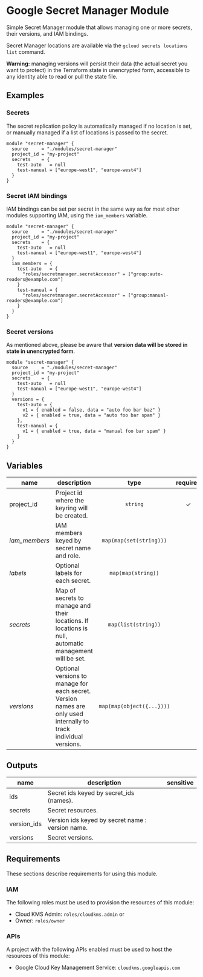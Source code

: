 # Google Secret Manager Module

Simple Secret Manager module that allows managing one or more secrets, their versions, and IAM bindings.

Secret Manager locations are available via the `gcloud secrets locations list` command.

**Warning:** managing versions will persist their data (the actual secret you want to protect) in the Terraform state in unencrypted form, accessible to any identity able to read or pull the state file.

## Examples

### Secrets

The secret replication policy is automatically managed if no location is set, or manually managed if a list of locations is passed to the secret.

```hcl
module "secret-manager" {
  source     = "./modules/secret-manager"
  project_id = "my-project"
  secrets    = {
    test-auto   = null
    test-manual = ["europe-west1", "europe-west4"]
  }
}
```

### Secret IAM bindings

IAM bindings can be set per secret in the same way as for most other modules supporting IAM, using the `iam_members` variable.

```hcl
module "secret-manager" {
  source     = "./modules/secret-manager"
  project_id = "my-project"
  secrets    = {
    test-auto   = null
    test-manual = ["europe-west1", "europe-west4"]
  }
  iam_members = {
    test-auto   = {
      "roles/secretmanager.secretAccessor" = ["group:auto-readers@example.com"]
    }
    test-manual = {
      "roles/secretmanager.secretAccessor" = ["group:manual-readers@example.com"]
    }
  }
}
```

### Secret versions

As mentioned above, please be aware that **version data will be stored in state in unencrypted form**.

```hcl
module "secret-manager" {
  source     = "./modules/secret-manager"
  project_id = "my-project"
  secrets    = {
    test-auto   = null
    test-manual = ["europe-west1", "europe-west4"]
  }
  versions = {
    test-auto = {
      v1 = { enabled = false, data = "auto foo bar baz" }
      v2 = { enabled = true, data = "auto foo bar spam" }
    },
    test-manual = {
      v1 = { enabled = true, data = "manual foo bar spam" }
    }
  }
}
```

<!-- BEGIN TFDOC -->
## Variables

| name | description | type | required | default |
|---|---|:---: |:---:|:---:|
| project_id | Project id where the keyring will be created. | <code title="">string</code> | ✓ |  |
| *iam_members* | IAM members keyed by secret name and role. | <code title="map&#40;map&#40;set&#40;string&#41;&#41;&#41;">map(map(set(string)))</code> |  | <code title="">{}</code> |
| *labels* | Optional labels for each secret. | <code title="map&#40;map&#40;string&#41;&#41;">map(map(string))</code> |  | <code title="">{}</code> |
| *secrets* | Map of secrets to manage and their locations. If locations is null, automatic management will be set. | <code title="map&#40;list&#40;string&#41;&#41;">map(list(string))</code> |  | <code title="">{}</code> |
| *versions* | Optional versions to manage for each secret. Version names are only used internally to track individual versions. | <code title="map&#40;map&#40;object&#40;&#123;&#10;enabled &#61; bool&#10;data    &#61; string&#10;&#125;&#41;&#41;&#41;">map(map(object({...})))</code> |  | <code title="">{}</code> |

## Outputs

| name | description | sensitive |
|---|---|:---:|
| ids | Secret ids keyed by secret_ids (names). |  |
| secrets | Secret resources. |  |
| version_ids | Version ids keyed by secret name : version name. |  |
| versions | Secret versions. |  |
<!-- END TFDOC -->

## Requirements

These sections describe requirements for using this module.

### IAM

The following roles must be used to provision the resources of this module:

- Cloud KMS Admin: `roles/cloudkms.admin` or
- Owner: `roles/owner`

### APIs

A project with the following APIs enabled must be used to host the
resources of this module:

- Google Cloud Key Management Service: `cloudkms.googleapis.com`
